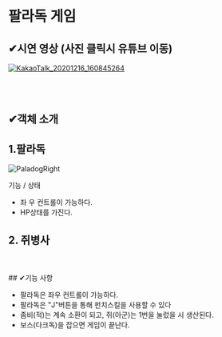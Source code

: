 # 팔라독 게임
## ✔시연 영상 (사진 클릭시 유튜브 이동)
<a href = "https://www.youtube.com/watch?v=G2AKwVZouzM"> ![KakaoTalk_20201216_160845264](https://user-images.githubusercontent.com/74044292/102357090-545d4900-3ff1-11eb-9e8d-5641c1665004.png)</a>

</br>
</br>

## ✔객체 소개
## 1.팔라독
![PaladogRight](https://user-images.githubusercontent.com/74044292/102420988-b005f180-4046-11eb-8873-fff00c43d625.png)

기능 / 상태
+ 좌 우 컨트롤이 가능하다.
+ HP상태를 가진다.

## 2. 쥐병사



</br>
</br>
## ✔기능 사항

+ 팔라독은 좌우 컨트롤이 가능하다.
+ 팔라독은 "J"버튼을 통해 펀치스킬을 사용할 수 있다
+ 좀비(적)는 계속 소환이 되고, 쥐(아군)는 1번을 눌렀을 시 생산된다.
+ 보스(다크독)을 잡으면 게임이 끝난다.


